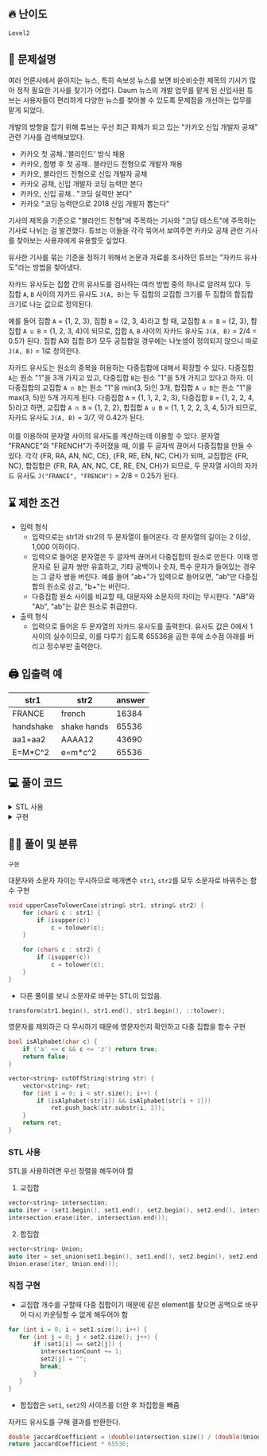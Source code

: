 ## 🔥 난이도
`Level2`

## 📝 문제설명
여러 언론사에서 쏟아지는 뉴스, 특히 속보성 뉴스를 보면 비슷비슷한 제목의 기사가 많아 정작 필요한 기사를 찾기가 어렵다. Daum 뉴스의 개발 업무를 맡게 된 신입사원 튜브는 사용자들이 편리하게 다양한 뉴스를 찾아볼 수 있도록 문제점을 개선하는 업무를 맡게 되었다.<br>

개발의 방향을 잡기 위해 튜브는 우선 최근 화제가 되고 있는 "카카오 신입 개발자 공채" 관련 기사를 검색해보았다.<br>

- 카카오 첫 공채..'블라인드' 방식 채용
- 카카오, 합병 후 첫 공채.. 블라인드 전형으로 개발자 채용
- 카카오, 블라인드 전형으로 신입 개발자 공채
- 카카오 공채, 신입 개발자 코딩 능력만 본다
- 카카오, 신입 공채.. "코딩 실력만 본다"
- 카카오 "코딩 능력만으로 2018 신입 개발자 뽑는다"

기사의 제목을 기준으로 "블라인드 전형"에 주목하는 기사와 "코딩 테스트"에 주목하는 기사로 나뉘는 걸 발견했다. 튜브는 이들을 각각 묶어서 보여주면 카카오 공채 관련 기사를 찾아보는 사용자에게 유용할듯 싶었다.<br>

유사한 기사를 묶는 기준을 정하기 위해서 논문과 자료를 조사하던 튜브는 "자카드 유사도"라는 방법을 찾아냈다. <br>

자카드 유사도는 집합 간의 유사도를 검사하는 여러 방법 중의 하나로 알려져 있다. 두 집합 `A`, `B` 사이의 자카드 유사도 `J(A, B)`는 두 집합의 교집합 크기를 두 집합의 합집합 크기로 나눈 값으로 정의된다.<br>

예를 들어 집합 `A` = {1, 2, 3}, 집합 `B` = {2, 3, 4}라고 할 때, 교집합 `A ∩ B` = {2, 3}, 합집합 `A ∪ B` = {1, 2, 3, 4}이 되므로, 집합 `A`, `B` 사이의 자카드 유사도 `J(A, B)` = 2/4 = 0.5가 된다. 집합 A와 집합 B가 모두 공집합일 경우에는 나눗셈이 정의되지 않으니 따로 `J(A, B)` = 1로 정의한다.<br>

자카드 유사도는 원소의 중복을 허용하는 다중집합에 대해서 확장할 수 있다. 다중집합 `A`는 원소 "1"을 3개 가지고 있고, 다중집합 `B`는 원소 "1"을 5개 가지고 있다고 하자. 이 다중집합의 교집합 `A ∩ B`는 원소 "1"을 min(3, 5)인 3개, 합집합 `A ∪ B`는 원소 "1"을 max(3, 5)인 5개 가지게 된다. 다중집합 `A` = {1, 1, 2, 2, 3}, 다중집합 `B` = {1, 2, 2, 4, 5}라고 하면, 교집합 `A ∩ B` = {1, 2, 2}, 합집합 `A ∪ B` = {1, 1, 2, 2, 3, 4, 5}가 되므로, 자카드 유사도 `J(A, B)` = 3/7, 약 0.42가 된다.<br>
\
이를 이용하여 문자열 사이의 유사도를 계산하는데 이용할 수 있다. 문자열 "FRANCE"와 "FRENCH"가 주어졌을 때, 이를 두 글자씩 끊어서 다중집합을 만들 수 있다. 각각 {FR, RA, AN, NC, CE}, {FR, RE, EN, NC, CH}가 되며, 교집합은 {FR, NC}, 합집합은 {FR, RA, AN, NC, CE, RE, EN, CH}가 되므로, 두 문자열 사이의 자카드 유사도 `J("FRANCE", "FRENCH")` = 2/8 = 0.25가 된다.

## ⌛️ 제한 조건
- 입력 형식
  - 입력으로는 str1과 str2의 두 문자열이 들어온다. 각 문자열의 길이는 2 이상, 1,000 이하이다.
  - 입력으로 들어온 문자열은 두 글자씩 끊어서 다중집합의 원소로 만든다. 이때 영문자로 된 글자 쌍만 유효하고, 기타 공백이나 숫자, 특수 문자가 들어있는 경우는 그 글자 쌍을 버린다. 예를 들어 "ab+"가 입력으로 들어오면, "ab"만 다중집합의 원소로 삼고, "b+"는 버린다.
  - 다중집합 원소 사이를 비교할 때, 대문자와 소문자의 차이는 무시한다. "AB"와 "Ab", "ab"는 같은 원소로 취급한다.
- 출력 형식
  - 입력으로 들어온 두 문자열의 자카드 유사도를 출력한다. 유사도 값은 0에서 1 사이의 실수이므로, 이를 다루기 쉽도록 65536을 곱한 후에 소수점 아래를 버리고 정수부만 출력한다.


## 🖨  입출력 예
str1|	str2|	answer
--|--|--
FRANCE|	french|	16384
handshake|	shake hands|	65536
aa1+aa2|	AAAA12|	43690
E=M*C^2|	e=m*c^2	|65536

## 💻 풀이 코드
<details>
<summary> STL 사용</summary>

```cpp
#include <string>
#include <vector>
#include <algorithm>

using namespace std;

bool isAlphabet(char c) {
    if ('a' <= c && c <= 'z') return true;
    return false;
}

vector<string> cutOffString(string str) {
    vector<string> ret;
    for (int i = 0; i < str.size(); i++) {
        if (isAlphabet(str[i]) && isAlphabet(str[i + 1]))
            ret.push_back(str.substr(i, 2));
    }
    return ret;
}

void upperCaseTolowerCase(string& str1, string& str2) {
    for (char& c : str1) {
        if (isupper(c))
            c = tolower(c);
    }
    
    for (char& c : str2) {
        if (isupper(c))
            c = tolower(c);
    }
}

int solution(string str1, string str2) {
    vector<string> set1, set2, intersection, Union;
    int totalLength = 0;
    double jaccardCoefficient = 0;
    
    upperCaseTolowerCase(str1, str2);
    
    set1 = cutOffString(str1);
    set2 = cutOffString(str2);
    sort(set1.begin(), set1.end());
    sort(set2.begin(), set2.end());
    
    if (set1.empty() && set2.empty())
        return 65536;
    
    totalLength = set1.size() + set2.size();
    intersection.resize(totalLength);
    Union.resize(totalLength);

    auto iter = set_intersection(set1.begin(), set1.end(), set2.begin(), set2.end(), intersection.begin());
    intersection.erase(iter, intersection.end());
    
    iter = set_union(set1.begin(), set1.end(), set2.begin(), set2.end(), Union.begin());
    Union.erase(iter, Union.end());

    jaccardCoefficient = (double)intersection.size() / (double)Union.size();
    return jaccardCoefficient * 65536;
}
```

</details>
<details>
<summary> 구현 </summary>

```cpp
#include <string>
#include <vector>

using namespace std;

bool isAlphabet(char c) {
    if ('a' <= c && c <= 'z') return true;
    return false;
}

vector<string> cutOffString(string str) {
    vector<string> ret;
    for (int i = 0; i < str.size(); i++) {
        if (isAlphabet(str[i]) && isAlphabet(str[i + 1]))
            ret.push_back(str.substr(i, 2));
    }
    return ret;
}

void upperCaseTolowerCase(string& str1, string& str2) {
    for (char& c : str1) {
        if (isupper(c))
            c = tolower(c);
    }
    
    for (char& c : str2) {
        if (isupper(c))
            c = tolower(c);
    }
}

int solution(string str1, string str2) {
    vector<string> set1, set2;
    int intersectionCount = 0, unionCount = 0;
    double jaccardCoefficient = 0;
    
    upperCaseTolowerCase(str1, str2);
    
    set1 = cutOffString(str1);
    set2 = cutOffString(str2);
    
    if (set1.empty() && set2.empty())
        return 65536;
    
    for (int i = 0; i < set1.size(); i++) {
        for (int j = 0; j < set2.size(); j++) {
            if (set1[i] == set2[j]) {
                intersectionCount += 1;
                set2[j] = "";
                break;
            }
        }
    }
    
    unionCount = set1.size()+set2.size() - intersectionCount;
    

    jaccardCoefficient = (double)intersectionCount / (double)unionCount;
    return jaccardCoefficient * 65536;
}
```

</details>

## ✍🏻 풀이 및 분류
`구현`

대문자와 소문자 차이는 무시하므로 매개변수 `str1`, `str2`를 모두 소문자로 바꿔주는 함수 구현<br>
```cpp
void upperCaseTolowerCase(string& str1, string& str2) {
    for (char& c : str1) {
        if (isupper(c))
            c = tolower(c);
    }
    
    for (char& c : str2) {
        if (isupper(c))
            c = tolower(c);
    }
}
```
- 다른 풀이를 보니 소문자로 바꾸는 STL이 있었음.
```cpp
transform(str1.begin(), str1.end(), str1.begin(), ::tolower);
```

영문자를 제외하곤 다 무시하기 때문에 영문자인지 확인하고 다중 집합을 함수 구현
```cpp
bool isAlphabet(char c) {
    if ('a' <= c && c <= 'z') return true;
    return false;
}

vector<string> cutOffString(string str) {
    vector<string> ret;
    for (int i = 0; i < str.size(); i++) {
        if (isAlphabet(str[i]) && isAlphabet(str[i + 1]))
            ret.push_back(str.substr(i, 2));
    }
    return ret;
}

```

### STL 사용   
STL을 사용하려면 우선 정렬을 해두어야 함
1. 교집합
```cpp
vector<string> intersection;
auto iter = (set1.begin(), set1.end(), set2.begin(), set2.end(), intersection.begin());
intersection.erase(iter, intersection.end());
```

2. 합집합
```cpp
vector<string> Union;
auto iter = set_union(set1.begin(), set1.end(), set2.begin(), set2.end(), Union.begin());
Union.erase(iter, Union.end());
```

### 직접 구현
- 교집합 개수를 구할때 다중 집합이기 때문에 같은 element를 찾으면 공백으로 바꾸어 다시 카운팅할 수 없게 해두어야 함
```cpp
for (int i = 0; i < set1.size(); i++) {
   for (int j = 0; j < set2.size(); j++) {
       if (set1[i] == set2[j]) {
         intersectionCount += 1;
         set2[j] = "";
         break;
       }
   }
}
```
- 합집합은 `set1`, `set2`의 사이즈를 더한 후 차집합을 빼줌

자카드 유사도를 구해 결과를 반환한다.
```cpp
double jaccardCoefficient = (double)intersection.size() / (double)Union.size();
return jaccardCoefficient * 65536;
```